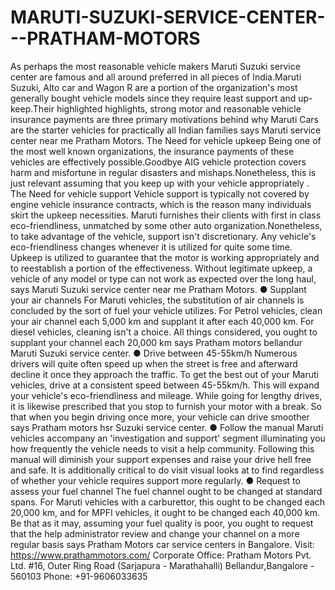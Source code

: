 # MARUTI-SUZUKI-SERVICE-CENTER---PRATHAM-MOTORS
As perhaps the most reasonable vehicle makers Maruti Suzuki service center are famous and all around preferred in all pieces of India.Maruti Suzuki, Alto car and Wagon R are a portion of the organization's most generally bought vehicle models since they require least support and up-keep.Their highlighted highlights, strong motor and reasonable vehicle insurance payments are three primary motivations behind why Maruti Cars are the starter vehicles for practically all Indian families says Maruti service center near me Pratham Motors.  The Need for vehicle upkeep Being one of the most well known organizations, the insurance payments of these vehicles are effectively possible.Goodbye AIG vehicle protection covers harm and misfortune in regular disasters and mishaps.Nonetheless, this is just relevant assuming that you keep up with your vehicle appropriately  .  The Need for vehicle support Vehicle support is typically not covered by engine vehicle insurance contracts, which is the reason many individuals skirt the upkeep necessities. Maruti furnishes their clients with first in class eco-friendliness, unmatched by some other auto organization.Nonetheless, to take advantage of the vehicle, support isn't discretionary. Any vehicle's eco-friendliness changes whenever it is utilized for quite some time. Upkeep is utilized to guarantee that the motor is working appropriately and to reestablish a portion of the effectiveness. Without legitimate upkeep, a vehicle of any model or type can not work as expected over the long haul, says Maruti Suzuki service center near me Pratham Motors.  ● Supplant your air channels For Maruti vehicles, the substitution of air channels is concluded by the sort of fuel your vehicle utilizes. For Petrol vehicles, clean your air channel each 5,000 km and supplant it after each 40,000 km. For diesel vehicles, cleaning isn't a choice. All things considered, you ought to supplant your channel each 20,000 km says Pratham motors bellandur Maruti Suzuki service center.  ● Drive between 45-55km/h Numerous drivers will quite often speed up when the street is free and afterward decline it once they approach the traffic. To get the best out of your Maruti vehicles, drive at a consistent speed between 45-55km/h. This will expand your vehicle's eco-friendliness and mileage. While going for lengthy drives, it is likewise prescribed that you stop to furnish your motor with a break. So that when you begin driving once more, your vehicle can drive smoother says Pratham motors hsr Suzuki service center.  ● Follow the manual Maruti vehicles accompany an 'investigation and support' segment illuminating you how frequently the vehicle needs to visit a help community. Following this manual will diminish your support expenses and raise your drive hell free and safe. It is additionally critical to do visit visual looks at to find regardless of whether your vehicle requires support more regularly.  ● Request to assess your fuel channel The fuel channel ought to be changed at standard spans. For Maruti vehicles with a carburettor, this ought to be changed each 20,000 km, and for MPFI vehicles, it ought to be changed each 40,000 km. Be that as it may, assuming your fuel quality is poor, you ought to request that the help administrator review and change your channel on a more regular basis says Pratham Motors car service centers in Bangalore.  Visit:  https://www.prathammotors.com/ Corporate Office:  Pratham Motors Pvt. Ltd. #16, Outer Ring Road (Sarjapura - Marathahalli) Bellandur,Bangalore - 560103 Phone: +91-9606033635
